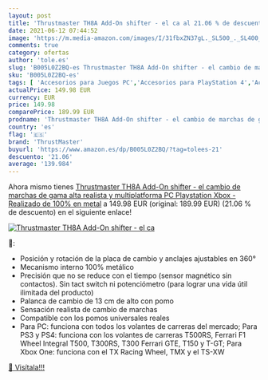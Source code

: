 ```yaml
---
layout: post
title: 'Thrustmaster TH8A Add-On shifter - el ca al 21.06 % de descuento'
date: 2021-06-12 07:44:52
image: 'https://m.media-amazon.com/images/I/31fbxZN37gL._SL500_._SL400_.jpg'
comments: true
category: ofertas
author: 'tole.es'
slug: 'B005L0Z2BQ-es Thrustmaster TH8A Add-On shifter - el cambio de marchas de...'
sku: 'B005L0Z2BQ-es'
tags: [ 'Accesorios para Juegos PC','Accesorios para PlayStation 4','Accesorios para PlayStation 5','Accesorios para Xbox Series X y S','Electrónica','Hardware y juegos para PlayStation 4','Hardware y juegos para PlayStation 5','Hardware y juegos para Xbox Series X y S','Informática','Juegos y Accesorios para PC','Mandos de juego para PC','Mandos y controles para PlayStation 4','Mandos y controles para PlayStation 5','Mandos y controles para Xbox Series X y S','Videojuegos','Volantes para PC','Volantes para PlayStation 4','playstation','thrustmaster','xbox', ]
actualPrice: 149.98 EUR
currency: EUR
price: 149.98
comparePrice: 189.99 EUR
prodname: 'Thrustmaster TH8A Add-On shifter - el cambio de marchas de gama alta  realista y multiplatforma  PC  Playstation  Xbox   - Realizado de 100% en metal'
country: 'es'
flag: '🇪🇸'
brand: 'ThrustMaster'
buyurl: 'https://www.amazon.es/dp/B005L0Z2BQ/?tag=tolees-21'
descuento: '21.06'
average: '139.984'
---
```


Ahora mismo tienes [Thrustmaster TH8A Add-On shifter - el cambio de marchas de gama alta  realista y multiplatforma  PC  Playstation  Xbox   - Realizado de 100% en metal](https://www.amazon.es/dp/B005L0Z2BQ/?tag=tolees-21) a 149.98 EUR (original: 189.99 EUR) (21.06 %  de descuento) en el siguiente enlace!

[![Thrustmaster TH8A Add-On shifter - el ca](https://m.media-amazon.com/images/I/31fbxZN37gL._SL500_._SL400_.jpg)](https://www.amazon.es/dp/B005L0Z2BQ/?tag=tolees-21)

🔎:

- Posición y rotación de la placa de cambio y anclajes ajustables en 360°
- Mecanismo interno 100% metálico
- Precisión que no se reduce con el tiempo (sensor magnético sin contactos). Sin tact switch ni potenciómetro (para lograr una vida útil ilimitada del producto)
- Palanca de cambio de 13 cm de alto con pomo
- Sensación realista de cambio de marchas
- Compatible con los pomos universales reales
- Para PC: funciona con todos los volantes de carreras del mercado; Para PS3 y PS4: funciona con los volantes de carreras T500RS, Ferrari F1 Wheel Integral T500, T300RS, T300 Ferrari GTE, T150 y T-GT; Para Xbox One: funciona con el TX Racing Wheel, TMX y el TS-XW

[🛒 Visítala!!!](https://www.amazon.es/dp/B005L0Z2BQ/?tag=tolees-21)
